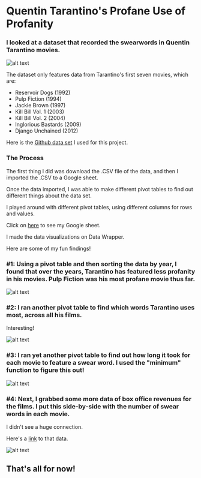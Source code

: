 # Quentin Tarantino's Profane Use of Profanity 

### I looked at a dataset that recorded the swearwords in Quentin Tarantino movies. 

![alt text](https://media.journalism.berkeley.edu/upload/2020/08/1597092627100e2cd.jpg "meme")

The dataset only features data from Tarantino's first seven movies, which are:
* Reservoir Dogs (1992)
* Pulp Fiction (1994)
* Jackie Brown (1997)
* Kill Bill Vol. 1 (2003)
* Kill Bill Vol. 2 (2004)
* Inglorious Bastards (2009)
* Django Unchained (2012)

Here is the [Github data set](https://github.com/fivethirtyeight/data/tree/master/tarantino) I used for this project.

### The Process

The first thing I did was download the .CSV file of the data, and then I imported the .CSV to a Google sheet. 

Once the data imported, I was able to make different pivot tables to find out different things about the data set. 

I played around with different pivot tables, using different columns for rows and values. 

Click on [here](https://docs.google.com/spreadsheets/d/1biHiaZM7RxnbwFX2ONaoTYmukXhc565rKTeeGpsujyQ/edit?usp=sharing) to see my Google sheet. 

I made the data visualizations on Data Wrapper.

Here are some of my fun findings!

### #1: Using a pivot table and then sorting the data by year, I found that over the years, Tarantino has featured less profanity in his movies. Pulp Fiction was his most profane movie thus far. 

![alt text](https://media.journalism.berkeley.edu/upload/2020/08/15970870007ef2d7e.png "Profanity over the Years")

### #2: I ran another pivot table to find which words Tarantino uses most, across all his films. 

Interesting!

![alt text](https://media.journalism.berkeley.edu/upload/2020/08/159708750873ffeaf.png "Top 10 Swear Words")

### #3: I ran yet another pivot table to find out how long it took for each movie to feature a swear word. I used the "minimum" function to figure this out! 

![alt text](https://media.journalism.berkeley.edu/upload/2020/08/15970922494051c12.png "How long until the first swear word")

### #4: Next, I grabbed some more data of box office revenues for the films. I put this side-by-side with the number of swear words in each movie.

I didn't see a huge connection.

Here's a [link](https://screenrant.com/quentin-tarantinos-movies-ranked-by-box-office-gross-according-to-box-office-mojo/) to that data.

![alt text](https://media.journalism.berkeley.edu/upload/2020/08/15971094927008dc3.png "Is there a connection?")

## That's all for now!

